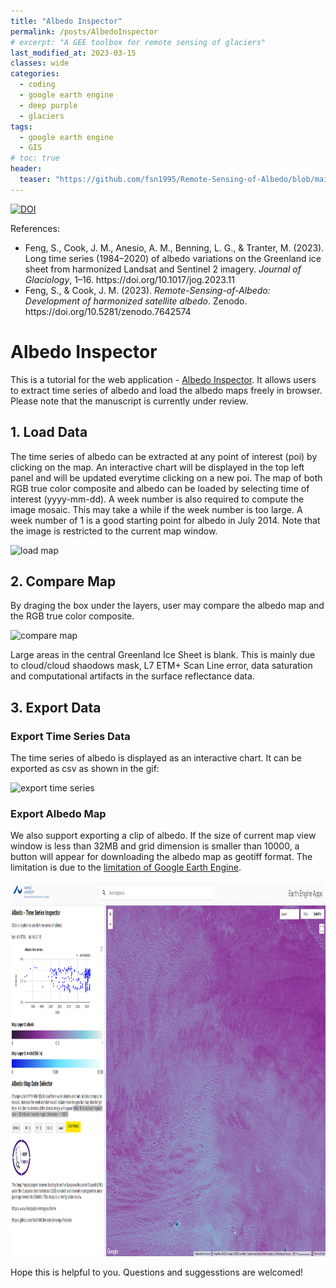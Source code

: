 ```yaml
---
title: "Albedo Inspector"
permalink: /posts/AlbedoInspector
# excerpt: "A GEE toolbox for remote sensing of glaciers"
last_modified_at: 2023-03-15
classes: wide
categories:
  - coding
  - google earth engine
  - deep purple
  - glaciers
tags:
  - google earth engine
  - GIS
# toc: true
header:
  teaser: "https://github.com/fsn1995/Remote-Sensing-of-Albedo/blob/main/media/geeapp.png?raw=true"
---
```

[![DOI](https://zenodo.org/badge/DOI/10.5281/zenodo.6257894.svg)](https://doi.org/10.5281/zenodo.6257894)

References:
- <div class="csl-entry">Feng, S., Cook, J. M., Anesio, A. M., Benning, L. G., &#38; Tranter, M. (2023). Long time series (1984–2020) of albedo variations on the Greenland ice sheet from harmonized Landsat and Sentinel 2 imagery. <i>Journal of Glaciology</i>, 1–16. https://doi.org/10.1017/jog.2023.11</div>
- <div class="csl-entry">Feng, S., &#38; Cook, J. M. (2023). <i>Remote-Sensing-of-Albedo: Development of harmonized satellite albedo</i>. Zenodo. https://doi.org/10.5281/zenodo.7642574</div>

# Albedo Inspector
This is a tutorial for the web application - [Albedo Inspector](https://fsn1995.users.earthengine.app/view/albedoinspector). 
It allows users to extract time series of albedo and load the albedo maps freely in browser.
Please note that the manuscript is currently under review.

## 1. Load Data
The time series of albedo can be extracted at any point of interest (poi) by clicking on the map. 
An interactive chart will be displayed in the top left panel and will be updated everytime clicking on a new poi.
The map of both RGB true color composite and albedo can be loaded by selecting time of interest (yyyy-mm-dd). 
A week number is also required to compute the image mosaic. 
This may take a while if the week number is too large. 
A week number of 1 is a good starting point for albedo in July 2014. 
Note that the image is restricted to the current map window. 

<img src="https://github.com/fsn1995/fsn1995.github.io/blob/master/assets/gif/albedoinspectorLoad.gif?raw=true" alt="load map" height="600px" width="100%"/>

## 2. Compare Map
By draging the box under the layers, user may compare the albedo map and the RGB true color composite. 

<img src="https://github.com/fsn1995/fsn1995.github.io/blob/master/assets/gif/albedoinspectorMap.gif?raw=true" alt="compare map" height="600px" width="100%"/>

Large areas in the central Greenland Ice Sheet is blank. This is mainly due to cloud/cloud shaodows mask, L7 ETM+ Scan Line error, data saturation and computational artifacts in the surface reflectance data.

## 3. Export Data
### Export Time Series Data
The time series of albedo is displayed as an interactive chart. 
It can be exported as csv as shown in the gif:

<img src="https://github.com/fsn1995/fsn1995.github.io/blob/master/assets/gif/albedoinspectorData.gif?raw=true" alt="export time series" height="600px" width="100%"/>

### Export Albedo Map
We also support exporting a clip of albedo. 
If the size of current map view window is less than 32MB and grid dimension is smaller than 10000, a button will appear for downloading the albedo map as geotiff format. 
The limitation is due to the [limitation of Google Earth Engine](https://developers.google.com/earth-engine/apidocs/ee-image-getdownloadurl).

<img src="https://github.com/fsn1995/Remote-Sensing-of-Albedo/blob/main/media/geeappdownload.png?raw=true" alt="export time series" height="600px" width="100%"/>


Hope this is helpful to you. Questions and suggesstions are welcomed! 

